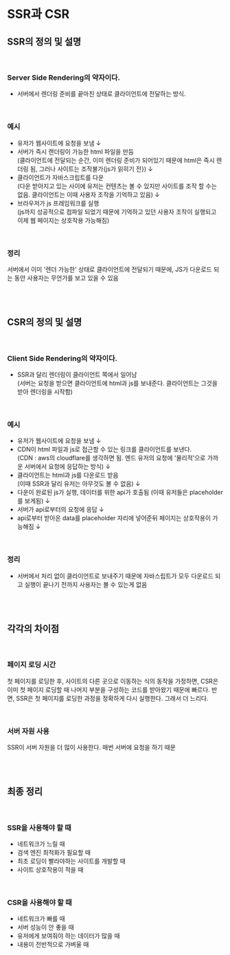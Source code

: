 # SSR과 CSR 

## SSR의 정의 및 설명

<br>

### Server Side Rendering의 약자이다.
 - 서버에서 렌더링 준비를 끝마친 상태로 클라이언트에 전달하는 방식.
  
<br>
  
### 예시
 - 유저가 웹사이트에 요청을 보냄 ↓
 - 서버가 즉시 랜더링이 가능한 html 파일을 만듬 <br>
   (클라이언트에 전달되는 순간, 이미 렌더링 준비가 되어있기 때문에 html은 즉시 렌더링 됨, 그러나 사이트는 조작불가{js가 읽히기 전}) ↓
 - 클라이언트가 자바스크립트를 다운 <br>
   (다운 받아지고 있는 사이에 유저는 컨텐츠는 볼 수 있지만 사이트를 조작 할 수는 없음. 클라이언트는 이때 사용자 조작을 기억하고 있음) ↓ 
 - 브라우저가 js 프레임워크를 실행 <br>
   (js까지 성공적으로 컴파일 되었기 때문에 기억하고 있던 사용자 조작이 실행되고 이제 웹 페이지는 상호작용 가능해짐)
   
<br>

### 정리
서버에서 이미 '렌더 가능한' 상태로 클라이언트에 전달되기 때문에, JS가 다운로드 되는 동안 사용자는 무언가를 보고 있을 수 있음

<br><br>

## CSR의 정의 및 설명

<br>

### Client Side Rendering의 약자이다.
 - SSR과 달리 렌더링이 클라이언트 쪽에서 일어남 <br>
   (서버는 요청을 받으면 클라이언트에 html과 js를 보내준다. 클라이언트는 그것을 받아 렌더링을 시작함)

<br>

### 예시
 - 유저가 웹사이트에 요청을 보냄 ↓
 - CDN이 html 파일과 js로 접근할 수 있는 링크를 클라이언트를 보낸다. <br>
   (CDN : aws의 cloudflare를 생각하면 됨. 엔드 유저의 요청에 '물리적'으로 가까운 서버에서 요청에 응답하는 방식) ↓
 - 클라이언트는 html과 js를 다운로드 받음 <br>
   (이때 SSR과 달리 유저는 아무것도 볼 수 없음) ↓
 - 다운이 완료된 js가 실행, 데이터를 위한 api가 호출됨
   (이때 유저들은 placeholder를 보게됨) ↓
 - 서버가 api로부터의 요청에 응답 ↓
 - api로부터 받아온 data를 placeholder 자리에 넣어준뒤 페이지는 상호작용이 가능해짐 ↓

<br>

### 정리  
- 서버에서 처리 없이 클라이언트로 보내주기 때문에 자바스립트가 모두 다운로드 되고 실행이 끝나기 전까지 사용자는 볼 수 있는게 없음

<br><br>

## 각각의 차이점

<br>

### 페이지 로딩 시간
첫 페이지를 로딩한 후, 사이트의 다른 곳으로 이동하는 식의 동작을 가정하면,
CSR은 이미 첫 페이지 로딩할 때 나머지 부분을 구성하는 코드를 받아왔기 때문에 빠르다.
반면, SSR은 첫 페이지를 로딩한 과정을 정확하게 다시 실행한다. 그래서 더 느리다.

<br>

### 서버 자원 사용
SSR이 서버 자원을 더 많이 사용한다. 매번 서버에 요청을 하기 때문

<br><br>

## 최종 정리

<br>

### SSR을 사용해야 할 때
 - 네트워크가 느릴 때
 - 검색 엔진 최적화가 필요할 때
 - 최초 로딩이 빨라야하는 사이트를 개발할 때
 - 사이트 상호작용이 적을 때

<br>

### CSR을 사용해야 할 때
 - 네트워크가 빠를 때
 - 서버 성능이 안 좋을 때
 - 유저에게 보여줘야 하는 데이터가 많을 때
 - 내용이 전반적으로 가벼울 때
